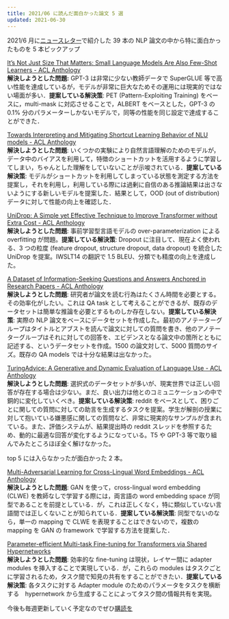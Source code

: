 ```yaml
---
title: 2021/06 に読んだ面白かった論文 5 選
updated: 2021-06-30
---
```


2021/6 月に[ニュースレター](https://www.getrevue.co/profile/sobamchan)で紹介した 39 本の NLP 論文の中から特に面白かったものを 5 本ピックアップ

[It’s Not Just Size That Matters: Small Language Models Are Also Few-Shot Learners - ACL Anthology](https://aclanthology.org/2021.naacl-main.185/?utm_campaign=%E6%AF%8E%E9%80%B1%20NLP%20%E8%AB%96%E6%96%87&utm_medium=email&utm_source=Revue%20newsletter)  
**解決しようとした問題:** GPT-3 は非常に少ない教師データで SuperGLUE 等で高い性能を達成しているが，モデルが非常に巨大なためその運用には現実的ではない場面が多い．**提案している解決策**: PET (Pattern-Exploiting Training) をベースに，multi-mask に対応させることで，ALBERT をベースとした，GPT-3 の 0.1% 分のパラメーターしかないモデルで，同等の性能を同じ設定で達成することができた．

[Towards Interpreting and Mitigating Shortcut Learning Behavior of NLU models - ACL Anthology](https://aclanthology.org/2021.naacl-main.71/?utm_campaign=%E6%AF%8E%E9%80%B1%20NLP%20%E8%AB%96%E6%96%87&utm_medium=email&utm_source=Revue%20newsletter)  
**解決しようとした問題**: いくつかの実験により自然言語理解のためのモデルが，データ中のバイアスを利用して，特徴のショートカットを活用するように学習してしまい，ちゃんとした理解をしていないことが示唆されている．**提案している解決策**: モデルがショートカットを利用してしまっている状態を測定する方法を提案し，それを利用し，利用している際には過剰に自信のある推論結果は出さないようにする新しいモデルを提案した．結果として，OOD (out of distribution) データに対して性能の向上を確認した．

[UniDrop: A Simple yet Effective Technique to Improve Transformer without Extra Cost - ACL Anthology](https://aclanthology.org/2021.naacl-main.302/?utm_campaign=%E6%AF%8E%E9%80%B1%20NLP%20%E8%AB%96%E6%96%87&utm_medium=email&utm_source=Revue%20newsletter)  
**解決しようとした問題**: 事前学習型言語モデルの over-parameterization による overfitting が問題。**提案している解決策**: Dropout に注目して、現在よく使われる、3 つの粒度 (feature dropout, structure dropout, data dropout) を統合した UniDrop を提案。IWSLT14 の翻訳で 1.5 BLEU、分類でも精度の向上を達成した。

[A Dataset of Information-Seeking Questions and Answers Anchored in Research Papers - ACL Anthology](https://aclanthology.org/2021.naacl-main.365/?utm_campaign=%E6%AF%8E%E9%80%B1%20NLP%20%E8%AB%96%E6%96%87&utm_medium=email&utm_source=Revue%20newsletter)  
**解決しようとした問題**: 研究者が論文を読む行為はたくさん時間を必要とする。その効率化がしたい。これは QA task として考えることができるが、既存のデータセットは簡単な推論を必要とするものしか存在しない。**提案している解決策**: 実際の NLP 論文をベースにデータセットを作成した。最初のアノテーターグループはタイトルとアブストを読んで論文に対しての質問を書き、他のアノテーターグループはそれに対しての回答を、エビデンスとなる論文中の箇所とともに記述する、というデータセットを作成。1500 の論文対して、5000 質問のサイズ。既存の QA models では十分な結果は出なかった。

[TuringAdvice: A Generative and Dynamic Evaluation of Language Use - ACL Anthology](https://www.aclweb.org/anthology/2021.naacl-main.386/?utm_campaign=%E6%AF%8E%E9%80%B1%20NLP%20%E8%AB%96%E6%96%87&utm_medium=email&utm_source=Revue%20newsletter)  
**解決しようとした問題**: 選択式のデータセットが多いが、現実世界では正しい回答が存在する場合は少ない。まだ、良い出力は他とのコミュニケーションの中で銅的に変化していくべき。**提案している解決策**: reddit をベースとして、困りごとに関しての質問に対しての助言を生成するタスクを提案。学生が解剖の授業に対して抱いている嫌悪感に関しての質問など、非常に現実的なサンプルが含まれている。また、評価システムが、結果提出時の reddit スレッドを参照するため、動的に最適な回答が変化するようになっている。T5 や GPT-3 等で取り組んでみたところほぼ全く解けなかった。

top 5 には入らなかったが面白かった 2 本。

[Multi-Adversarial Learning for Cross-Lingual Word Embeddings - ACL Anthology](https://aclanthology.org/2021.naacl-main.39/?utm_campaign=%E6%AF%8E%E9%80%B1%20NLP%20%E8%AB%96%E6%96%87&utm_medium=email&utm_source=Revue%20newsletter)  
**解決しようとした問題**: GAN を使って，cross-lingual word embedding (CLWE) を教師なしで学習する際には，両言語の word embedding space が同型であることを前提としている．が，これは正しくなく，特に類似していない言語間では正しくないことが知られている．**提案している解決策**: 同型でないのなら，単一の mapping で CLWE を表現することはできないので，複数の mapping を GAN の framework で学習する方法を提案した．  

[Parameter-efficient Multi-task Fine-tuning for Transformers via Shared Hypernetworks](https://www.idiap.ch/~rkarimi/papers/multitask_hypernet.pdf)  
**解決しようとした問題**: 効率的な fine-tuning は現状，レイヤー間に adapter modules を挿入することで実現している．が，これらの modules はタスクごとに学習されるため，タスク間で知見の共有をすることができたい．**提案している解決策**: 各タスクに対する Adapter module のためのパラメータをタスクを横断する　hypernetwork から生成することによってタスク間の情報共有を実現。


今後も毎週更新していく予定なのでぜひ[購読を](https://www.getrevue.co/profile/sobamchan)
